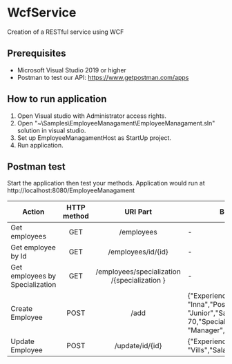 # WcfService
Creation of a RESTful service using WCF

## Prerequisites
*	Microsoft Visual Studio 2019 or higher
* Postman to test our API: https://www.getpostman.com/apps

## How to run application

1. Open Visual studio with Administrator access rights. 
2. Open "~\Samples\EmployeeManagament\EmployeeManagament.sln" solution in visual studio.
3. Set up EmployeeManagamentHost as StartUp project.
4. Run application.

## Postman test

Start the application then test your methods.
Application would run at http://localhost:8080/EmployeeManagament

| Action        | HTTP method   |URI Part| Body Example
| ------------- |:-------------:|:--------:| ----------|
| Get employees  | GET | /employees | - | 
| Get employee by Id  | GET | /employees/id/{id} | - |
| Get employees by Specialization   | GET | /employees/specialization /{specialization } | - |
| Create Employee    | POST      | /add  | {"Experience": 3,"Name": "Inna","Position": "Junior","Salary": 70,"Specialization": "Manager","TeamMembers":"12"} |
| Update Employee    | POST      | /update/id/{id}  | {"Experience": "2","Name": "Vills","Salary": "5"} |